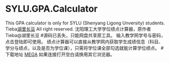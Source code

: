 # SYLU.GPA.Calculator
This GPA calculator is only for SYLU (Shenyang Ligong Unversity) students. Tieba[湖里长豆](http://tieba.baidu.com/home/main?un=%BA%FE%C0%EF%B3%A4%B6%B9&from=tieba) All right reserved. 沈阳理工大学学位绩点计算器，原作者 Tieba@湖里长豆
#源码已丢失，只能网盘共享原工具。
输入教学网学号与密码，点击登陆即可使用。
绩点计算器可以直接从教学网内获取学生成绩信息（科目、学分与绩点，以及是否为学位课），只需将学位课全部勾选就能计算学位绩点。
#下载地址
[MEGA](https://mega.nz/#!zVdzmIRT!nGCobTePCRpOC9GHO5vzgtkAPaF30GarkgdAx6Ys0Ak)
如果连接打开空白请换用其它浏览器。
